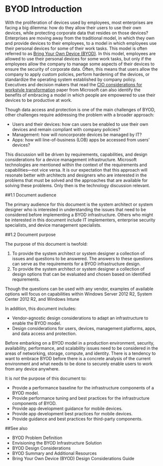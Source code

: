 <properties
   pageTitle="Bring Your Own Device Design Considerations Guide"
   description="Blah"
   services="Enterprise Mobility"
   documentationCenter="na"
   authors="YuriDio"
   manager="swadhwa"
   editor=""/>

<tags
   ms.service="enterprise-mobility"
   ms.devlang="na"
   ms.topic="article"
   ms.tgt_pltfrm="na"
   ms.workload="na"
   ms.date="2/18/2016"
   ms.author="yuridio"/>


# BYOD Introduction
With the proliferation of devices used by employees, most enterprises are facing a big dilemma: how do they allow their users to use their own devices, while protecting corporate data that resides on those devices? Enterprises are moving away from the traditional model, in which they own and provide devices to their employees, to a model in which employees use their personal devices for some of their work tasks. This model is often referred to as [Bring Your Own Device (BYOD)](https://technet.microsoft.com/library/dn645493.aspx). In this model, employees are allowed to use their personal devices for some work tasks, but only if the employees allow the company to manage some aspects of their devices to ensure the security of corporate data. Often, this means that users allow the company to apply custom policies, perform hardening of the devices, or standardize the operating system established by company policy. Executives and decision makers that read the [CIO considerations for workstyle transformation](http://download.microsoft.com/download/5/3/A/53A96632-02E3-416C-B209-D8725AA80AFE/CIO%20Considerations%20for%20Workstyle%20Transformation2.pdf) paper from Microsoft can also identify the benefits of embracing a model in which people are empowered to use their devices to be productive at work.

Though data access and protection is one of the main challenges of BYOD, other challenges require addressing the problem with a broader approach:

- Users and their devices: how can users be enabled to use their own devices and remain compliant with company policies?
- Management: how will noncorporate devices be managed by IT?
- Apps: how will line-of-business (LOB) apps be accessed from users’ devices?

This discussion will be driven by requirements, capabilities, and design considerations for a device management infrastructure. Microsoft technologies are mentioned within the context of the requirements and capabilities—not vice versa. It is our expectation that this approach will resonate better with architects and designers who are interested in the problems that must be solved and the approaches that are available for solving these problems. Only then is the technology discussion relevant.

##1.1 Document audience</title>

The primary audience for this document is the system architect or system designer who is interested in understanding the issues that need to be considered before implementing a BYOD infrastructure. Others who might be interested in this document include IT implementers, enterprise security specialists, and device management specialists.</para>
    
##1.2 Document purpose</title>
  
The purpose of this document is twofold:

1. To provide the system architect or system designer a collection of issues and questions to be answered. The answers to these questions can serve as the requirements for a BYOD infrastructure design.
2. To provide the system architect or system designer a collection of design options that can be evaluated and chosen based on identified requirements. 

Though the questions can be used with any vendor, examples of available options will focus on capabilities within Windows Server 2012 R2, System Center 2012 R2, and Windows Intune

In addition, this document includes:

- Vendor-agnostic design considerations to adapt an infrastructure to enable the BYOD model. 
- Design considerations for users, devices, management platforms, apps, and data access and protection.

Before embarking on a BYOD model in a production environment, security, availability, performance, and scalability issues need to be considered in the areas of networking, storage, compute, and identity. There is a tendency to want to embrace BYOD before there is a concrete analysis of the current environment and what needs to be done to securely enable users to work from any device anywhere.

It is *not* the purpose of this document to:

- Provide a performance baseline for the infrastructure components of a BYOD model. 
- Provide performance tuning and best practices for the infrastructure components of BYOD.
- Provide app development guidance for mobile devices.
- Provide app development best practices for mobile devices.
- Provide guidance and best practices for third-party components.
  

##See also
- BYOD Problem Definition
- Envisioning the BYOD Infrastructure Solution
- BYOD Design Considerations
- BYOD Summary and Additional Resources
- Bring Your Own Device (BYOD) Design Considerations Guide